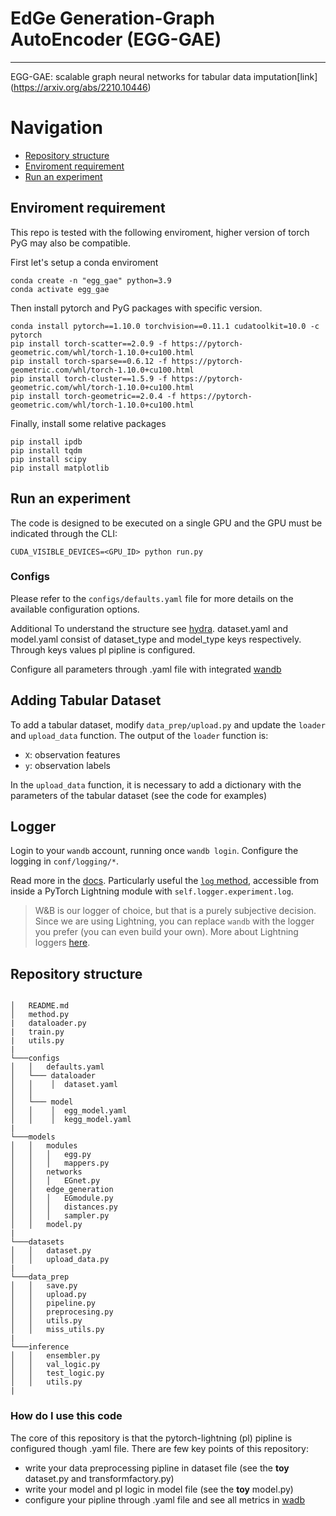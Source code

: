 # EdGe Generation-Graph AutoEncoder (EGG-GAE)

---

EGG-GAE: scalable graph neural networks for tabular data imputation[link] (https://arxiv.org/abs/2210.10446)
# Navigation
- [Repository structure](#repository_structure)
- [Enviroment requirement](#enviroment_requirement)
- [Run an experiment](#run_an_experiment)

## Enviroment requirement
This repo is tested with the following enviroment, higher version of torch PyG may also be compatible. 

First let's setup a conda enviroment
```
conda create -n "egg_gae" python=3.9
conda activate egg_gae
```
Then install pytorch and PyG packages with specific version.
```
conda install pytorch==1.10.0 torchvision==0.11.1 cudatoolkit=10.0 -c pytorch
pip install torch-scatter==2.0.9 -f https://pytorch-geometric.com/whl/torch-1.10.0+cu100.html
pip install torch-sparse==0.6.12 -f https://pytorch-geometric.com/whl/torch-1.10.0+cu100.html
pip install torch-cluster==1.5.9 -f https://pytorch-geometric.com/whl/torch-1.10.0+cu100.html
pip install torch-geometric==2.0.4 -f https://pytorch-geometric.com/whl/torch-1.10.0+cu100.html
```
Finally, install some relative packages

```
pip install ipdb
pip install tqdm
pip install scipy
pip install matplotlib
```


## Run an experiment
The code is designed to be executed on a single GPU and the GPU must be indicated through the CLI:

```
CUDA_VISIBLE_DEVICES=<GPU_ID> python run.py
```

### Configs

Please refer to the `configs/defaults.yaml` file for more details on the available configuration options.


Additional
To understand the structure see [hydra](https://hydra.cc/docs/tutorials/basic/your_first_app/config_groups/).
dataset.yaml and model.yaml consist of dataset_type and model_type keys respectively. Through keys values pl pipline is configured.

Configure all parameters through .yaml file with integrated [wandb](https://docs.wandb.ai/)



## Adding Tabular Dataset

To add a tabular dataset, modify `data_prep/upload.py` and update the `loader` and `upload_data` function. 
The output of the `loader` function is:
- `X`: observation features
- `y`: observation labels 

In the `upload_data` function, it is necessary to add a dictionary with the parameters of the tabular dataset (see the code for examples)


## Logger
Login to your `wandb` account, running once `wandb login`.
Configure the logging in `conf/logging/*`.

Read more in the [docs](https://docs.wandb.ai/). Particularly useful the [`log` method](https://docs.wandb.ai/library/log), accessible from inside a PyTorch Lightning module with `self.logger.experiment.log`.

> W&B is our logger of choice, but that is a purely subjective decision. Since we are using Lightning, you can replace
`wandb` with the logger you prefer (you can even build your own).
 More about Lightning loggers [here](https://pytorch-lightning.readthedocs.io/en/latest/extensions/logging.html).



## Repository structure
```

│   README.md
│   method.py
|   dataloader.py
|   train.py
|   utils.py
|
└───configs
│   │   defaults.yaml
│   └─── dataloader
│   │    │  dataset.yaml
│   │
│   └─── model
│   │    │  egg_model.yaml
│   │    │  kegg_model.yaml
|
└───models
│   │   modules 
│   │   │   egg.py
│   │   │   mappers.py
│   │   networks
│   │   │   EGnet.py
│   │   edge_generation
│   │   │   EGmodule.py
│   │   │   distances.py
│   │   │   sampler.py
│   │   model.py
|
└───datasets
│   │   dataset.py
│   │   upload_data.py
|
└───data_prep
│   │   save.py
│   │   upload.py
│   │   pipeline.py
│   │   preprocesing.py
│   │   utils.py
│   │   miss_utils.py
|
└───inference
│   │   ensembler.py
│   │   val_logic.py
│   │   test_logic.py
│   │   utils.py
|

```

### How do I use this code ###
The core of this repository is that the pytorch-lightning (pl) pipline is configured though .yaml file.
There are few key points of this repository:
- write your data preprocessing pipline in dataset file (see the **toy** dataset.py and transformfactory.py)
- write your model and pl logic in model file (see the **toy** model.py)
- configure your pipline through .yaml file and see all metrics in [wadb](https://docs.wandb.ai/)



